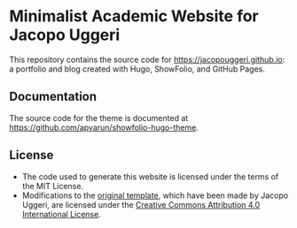 # Minimalist Academic Website for Jacopo Uggeri

This repository contains the source code for https://jacopouggeri.github.io: a portfolio and blog created with Hugo, ShowFolio, and GitHub Pages.

## Documentation

The source code for the theme is documented at https://github.com/apvarun/showfolio-hugo-theme.

## License

+ The code used to generate this website is licensed under the terms of the MIT License.
+ Modifications to the [original template](https://github.com/apvarun/showfolio-hugo-theme), which have been made by Jacopo Uggeri, are licensed under the [Creative Commons Attribution 4.0 International License](http://creativecommons.org/licenses/by/4.0/).
